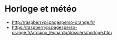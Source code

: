 # Horloge et météo

- http://raspberrypi.pagesperso-orange.fr/
- https://raspberrypi.pagesperso-orange.fr/arduino_leonardo/dossiers/horloge.htm
